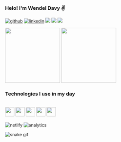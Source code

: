 ### Helo! I'm Wendel Davy ✌️

[![github](https://img.shields.io/badge/GitHub-100000?style=for-the-badge&logo=github&logoColor=white)](https://github.com/wdavyviana)
[![linkedin](https://img.shields.io/badge/LinkedIn-0077B5?style=for-the-badge&logo=linkedin&logoColor=white)](https://www.linkedin.com/in/wendel-davy-viana-rolim-b852a9224/)
<a href="https://www.instagram.com/wdavyviana/" target="_blank"><img src="https://img.shields.io/badge/Instagram-E4405F?style=for-the-badge&logo=instagram&logoColor=white"></a>
<a href="mailto:wdavyviana@gmail.com"><img src="https://img.shields.io/badge/Gmail-D14836?style=for-the-badge&logo=gmail&logoColor=white"></a>
<a href="https://discord.gg/H7m3MEwN"><img src="https://img.shields.io/badge/Discord-7289DA?style=for-the-badge&logo=discord&logoColor=white"></a>
</br><img  align="center" src="https://komarev.com/ghpvc/?username=your-github-wdavyviana&style=flat-square&color=blue" alt=""/> </br>

<div>  
<img height="180em" src="https://github-readme-stats.vercel.app/api?username=wdavyviana&show_icons=true&theme=tokyonight">
<img  height="180em" src="https://github-readme-stats.vercel.app/api/top-langs/?username=wdavyviana&layout=compact&icons=true&theme=tokyonight">
</div>

### Technologies I use in my day
<div style="display: inline_block;"><br>
<div>
    <img height="30em" src="https://cdn.jsdelivr.net/gh/devicons/devicon/icons/html5/html5-original.svg" />
    <img height="30em" src="https://cdn.jsdelivr.net/gh/devicons/devicon/icons/css3/css3-original.svg" />
    <img height="30em" src="https://cdn.jsdelivr.net/gh/devicons/devicon/icons/javascript/javascript-original.svg" />
    <img height="30em" src="https://cdn.jsdelivr.net/gh/devicons/devicon/icons/figma/figma-original.svg" />
    <img height="30em" src="https://cdn.jsdelivr.net/gh/devicons/devicon/icons/nodejs/nodejs-original.svg" />
    
</div><br>
    <img aling="center" alt="netlify" src="https://img.shields.io/badge/Netlify-00C7B7?style=for-the-badge&logo=netlify&logoColor=white">
    <img aling="center" alt="analytics" src="https://img.shields.io/badge/Google%20Analytics-E37400?style=for-the-badge&logo=google%20analytics&logoColor=white">
</div>

![snake gif](https://github.com/wdavyviana/wdavyviana/blob/output/github-contribution-grid-snake.svg)
